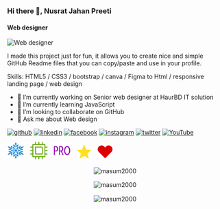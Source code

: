 ### Hi there 👋, Nusrat Jahan Preeti
#### Web designer
![Web designer](https://pbs.twimg.com/profile_images/1769784902961307649/CgDLhcP0.jpg)

I made this project just for fun, it allows you to create nice and simple GitHub Readme files that you can copy/paste and use in your profile.

Skills:  HTML5 / CSS3 / bootstrap / canva / Figma to Html / responsive landing page / web design  

- 🔭 I’m currently working on Senior web designer at HaurBD IT solution 
- 🌱 I’m currently learning JavaScript 
- 👯 I’m looking to collaborate on GitHub 
- 💬 Ask me about Web design 


[<img src='https://cdn.jsdelivr.net/npm/simple-icons@3.0.1/icons/github.svg' alt='github' height='40'>](https://github.com/https://pbs.twimg.com/profile_images/1769784902961307649/CgDLhcP0.jpg)  [<img src='https://cdn.jsdelivr.net/npm/simple-icons@3.0.1/icons/linkedin.svg' alt='linkedin' height='40'>](https://www.linkedin.com/in/https://pbs.twimg.com/profile_images/1769784902961307649/CgDLhcP0.jpg/)  [<img src='https://cdn.jsdelivr.net/npm/simple-icons@3.0.1/icons/facebook.svg' alt='facebook' height='40'>](https://www.facebook.com/https://pbs.twimg.com/profile_images/1769784902961307649/CgDLhcP0.jpg)  [<img src='https://cdn.jsdelivr.net/npm/simple-icons@3.0.1/icons/instagram.svg' alt='instagram' height='40'>](https://www.instagram.com/https://pbs.twimg.com/profile_images/1769784902961307649/CgDLhcP0.jpg/)  [<img src='https://cdn.jsdelivr.net/npm/simple-icons@3.0.1/icons/twitter.svg' alt='twitter' height='40'>](https://twitter.com/https://pbs.twimg.com/profile_images/1769784902961307649/CgDLhcP0.jpg)  [<img src='https://cdn.jsdelivr.net/npm/simple-icons@3.0.1/icons/youtube.svg' alt='YouTube' height='40'>](https://www.youtube.com/channel/https://pbs.twimg.com/profile_images/1769784902961307649/CgDLhcP0.jpg)  

<a href='https://archiveprogram.github.com/'><img src='https://raw.githubusercontent.com/acervenky/animated-github-badges/master/assets/acbadge.gif' width='40' height='40'></a> <a href='https://docs.github.com/en/developers'><img src='https://raw.githubusercontent.com/acervenky/animated-github-badges/master/assets/devbadge.gif' width='40' height='40'></a> <a href='https://github.com/pricing'><img src='https://raw.githubusercontent.com/acervenky/animated-github-badges/master/assets/pro.gif' width='40' height='40'></a> <a href='https://stars.github.com/'><img src='https://raw.githubusercontent.com/acervenky/animated-github-badges/master/assets/starbadge.gif' width='35' height='35'></a> <a href='https://docs.github.com/en/github/supporting-the-open-source-community-with-github-sponsors'><img src='https://raw.githubusercontent.com/acervenky/animated-github-badges/master/assets/sponsorbadge.gif' width='35' height='35'></a> 

<p align="center"><img align="center" src="https://github-readme-stats.vercel.app/api/top-langs?username=masum2000&show_icons=true&locale=en&layout=compact&theme=dark&hide_border=true" alt="masum2000"/></p>
<p align="center"><img align="center" src="https://github-readme-stats.vercel.app/api?username=masum2000&show_icons=true&locale=en&theme=dark&hide_border=true" alt="masum2000" /></p>
<p align="center"><img align="center" src="https://github-readme-streak-stats.herokuapp.com/?user=masum2000&theme=dark&hide_border=true" alt="masum2000"/></p>
